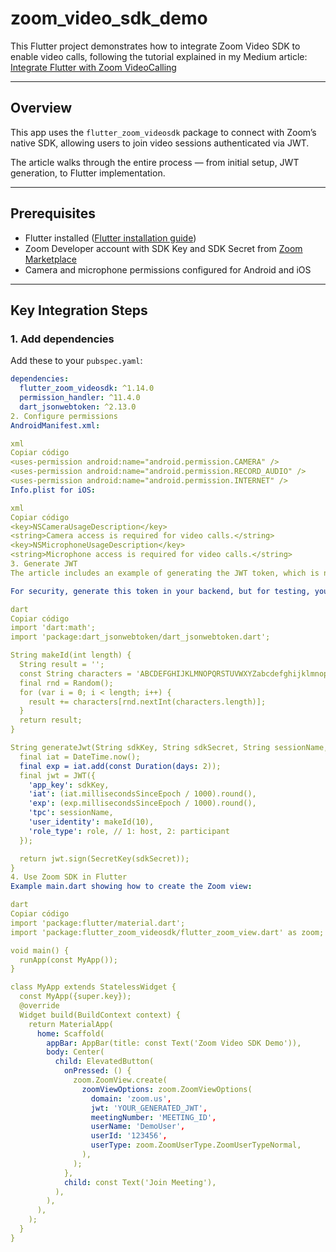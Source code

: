 # zoom_video_sdk_demo

This Flutter project demonstrates how to integrate Zoom Video SDK to enable video calls, following the tutorial explained in my Medium article:  
[Integrate Flutter with Zoom VideoCalling](https://medium.com/@darasat/integratar-flutter-zoom-videocalling-960dbec5b8f7)

---

## Overview

This app uses the `flutter_zoom_videosdk` package to connect with Zoom’s native SDK, allowing users to join video sessions authenticated via JWT.

The article walks through the entire process — from initial setup, JWT generation, to Flutter implementation.

---

## Prerequisites

- Flutter installed ([Flutter installation guide](https://flutter.dev/docs/get-started/install))  
- Zoom Developer account with SDK Key and SDK Secret from [Zoom Marketplace](https://marketplace.zoom.us/)  
- Camera and microphone permissions configured for Android and iOS  

---

## Key Integration Steps

### 1. Add dependencies

Add these to your `pubspec.yaml`:

```yaml
dependencies:
  flutter_zoom_videosdk: ^1.14.0
  permission_handler: ^11.4.0
  dart_jsonwebtoken: ^2.13.0
2. Configure permissions
AndroidManifest.xml:

xml
Copiar código
<uses-permission android:name="android.permission.CAMERA" />
<uses-permission android:name="android.permission.RECORD_AUDIO" />
<uses-permission android:name="android.permission.INTERNET" />
Info.plist for iOS:

xml
Copiar código
<key>NSCameraUsageDescription</key>
<string>Camera access is required for video calls.</string>
<key>NSMicrophoneUsageDescription</key>
<string>Microphone access is required for video calls.</string>
3. Generate JWT
The article includes an example of generating the JWT token, which is necessary for authentication.

For security, generate this token in your backend, but for testing, you can generate it locally as follows:

dart
Copiar código
import 'dart:math';
import 'package:dart_jsonwebtoken/dart_jsonwebtoken.dart';

String makeId(int length) {
  String result = '';
  const String characters = 'ABCDEFGHIJKLMNOPQRSTUVWXYZabcdefghijklmnopqrstuvwxyz0123456789';
  final rnd = Random();
  for (var i = 0; i < length; i++) {
    result += characters[rnd.nextInt(characters.length)];
  }
  return result;
}

String generateJwt(String sdkKey, String sdkSecret, String sessionName, int role) {
  final iat = DateTime.now();
  final exp = iat.add(const Duration(days: 2));
  final jwt = JWT({
    'app_key': sdkKey,
    'iat': (iat.millisecondsSinceEpoch / 1000).round(),
    'exp': (exp.millisecondsSinceEpoch / 1000).round(),
    'tpc': sessionName,
    'user_identity': makeId(10),
    'role_type': role, // 1: host, 2: participant
  });

  return jwt.sign(SecretKey(sdkSecret));
}
4. Use Zoom SDK in Flutter
Example main.dart showing how to create the Zoom view:

dart
Copiar código
import 'package:flutter/material.dart';
import 'package:flutter_zoom_videosdk/flutter_zoom_view.dart' as zoom;

void main() {
  runApp(const MyApp());
}

class MyApp extends StatelessWidget {
  const MyApp({super.key});
  @override
  Widget build(BuildContext context) {
    return MaterialApp(
      home: Scaffold(
        appBar: AppBar(title: const Text('Zoom Video SDK Demo')),
        body: Center(
          child: ElevatedButton(
            onPressed: () {
              zoom.ZoomView.create(
                zoomViewOptions: zoom.ZoomViewOptions(
                  domain: 'zoom.us',
                  jwt: 'YOUR_GENERATED_JWT',
                  meetingNumber: 'MEETING_ID',
                  userName: 'DemoUser',
                  userId: '123456',
                  userType: zoom.ZoomUserType.ZoomUserTypeNormal,
                ),
              );
            },
            child: const Text('Join Meeting'),
          ),
        ),
      ),
    );
  }
}
